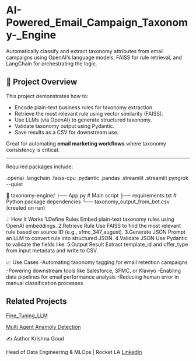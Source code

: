 # AI-Powered_Email_Campaign_Taxonomy-_Engine

Automatically classify and extract taxonomy attributes from email campaigns using OpenAI's language models, FAISS for rule retrieval, and LangChain for orchestrating the logic.
## 🚀 Project Overview

This project demonstrates how to:
- Encode plain-text business rules for taxonomy extraction.
- Retrieve the most relevant rule using vector similarity (FAISS).
- Use LLMs (via OpenAI) to generate structured taxonomy.
- Validate taxonomy output using Pydantic.
- Save results as a CSV for downstream use.

Great for automating **email marketing workflows** where taxonomy consistency is critical.

---
Required packages include:

.openai
.langchain
.faiss-cpu
.pydantic
.pandas
.streamlit
.streamlit pyngrok --quiet


📁 taxonomy-engine/
├── App.py               # Main script
├── requirements.txt      # Python package dependencies
└── taxonomy_output_from_bot.csv (created on run)

💡 How It Works
1.Define Rules
Embed plain-text taxonomy rules using OpenAI embeddings.
2.Retrieve Rule
Use FAISS to find the most relevant rule based on source ID (e.g., sfmc_347_august).
3.Generate JSON
Prompt an LLM to convert rule into structured JSON.
4.Validate JSON
Use Pydantic to validate the fields like:
5.Output Result
Extract template_id and offer_type from input metadata and write to CSV.

📈 Use Cases
-Automating taxonomy tagging for email retention campaigns
-Powering downstream tools like Salesforce, SFMC, or Klaviyo
-Enabling data pipelines for email performance analysis
-Reducing human error in manual classification processes


## Related Projects
[Fine_Tuning_LLM](https://github.com/krishnamami/Fine_Tuning_LLM)

[Multi Agent Anamoly Detection](https://github.com/krishnamami/Multi_Agent_Anamoly_Detection)

✍️ Author
Krishna Goud

Head of Data Engineering & MLOps | Rocket LA  [LinkedIn](https://www.linkedin.com/in/krishnagoud)

